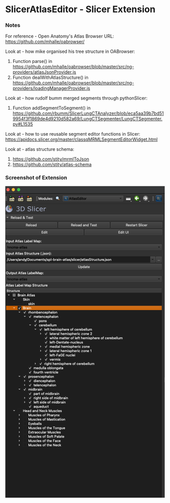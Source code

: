 # SlicerAtlasEditor - Slicer Extension

### Notes
For reference - Open Anatomy's Atlas Browser
URL: https://github.com/mhalle/oabrowser/

Look at - how mike organised his tree structure in OABrowser:
1. Function parse() in https://github.com/mhalle/oabrowser/blob/master/src/ng-providers/atlasJsonProvider.js
2. Function dealWithAtlasStructure() in https://github.com/mhalle/oabrowser/blob/master/src/ng-providers/loadingManagerProvider.js

Look at - how rudolf bumm merged segments through pythonSlicer:
1. Function addSegmentToSegment() in https://github.com/rbumm/SlicerLungCTAnalyzer/blob/eca5aa39b7bd519954f3f1869de4d9210d582a69/LungCTSegmenter/LungCTSegmenter.py#L1535

Look at - how to use reusable segment editor functions in Slicer:
https://apidocs.slicer.org/master/classqMRMLSegmentEditorWidget.html

Look at - atlas structure schema:
1. https://github.com/stity/mrmlToJson
2. https://github.com/stity/atlas-schema

### Screenshot of Extension
![](img/AtlasEditor.png)